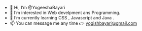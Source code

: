 - 👋 Hi, I’m @YogeeshaBayari
- 👀 I’m interested in Web develpment ans Programming.
- 🌱 I’m currently learning CSS , Javascript and Java .
- 📫 You can message me any time 👉 yogishbayari@gmail.com

<!---
YogeeshaBayari/YogeeshaBayari is a ✨ special ✨ repository because its `README.md` (this file) appears on your GitHub profile.
You can click the Preview link to take a look at your changes.
--->
